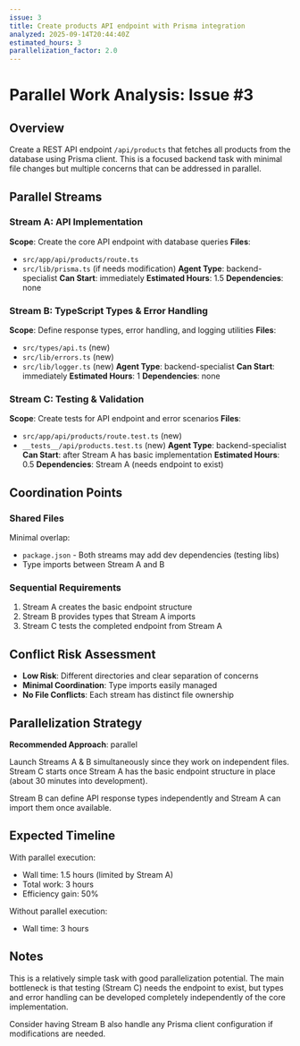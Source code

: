 ```yaml
---
issue: 3
title: Create products API endpoint with Prisma integration
analyzed: 2025-09-14T20:44:40Z
estimated_hours: 3
parallelization_factor: 2.0
---
```


# Parallel Work Analysis: Issue #3

## Overview
Create a REST API endpoint `/api/products` that fetches all products from the database using Prisma client. This is a focused backend task with minimal file changes but multiple concerns that can be addressed in parallel.

## Parallel Streams

### Stream A: API Implementation
**Scope**: Create the core API endpoint with database queries
**Files**:
- `src/app/api/products/route.ts`
- `src/lib/prisma.ts` (if needs modification)
**Agent Type**: backend-specialist
**Can Start**: immediately
**Estimated Hours**: 1.5
**Dependencies**: none

### Stream B: TypeScript Types & Error Handling
**Scope**: Define response types, error handling, and logging utilities
**Files**:
- `src/types/api.ts` (new)
- `src/lib/errors.ts` (new)
- `src/lib/logger.ts` (new)
**Agent Type**: backend-specialist
**Can Start**: immediately
**Estimated Hours**: 1
**Dependencies**: none

### Stream C: Testing & Validation
**Scope**: Create tests for API endpoint and error scenarios
**Files**:
- `src/app/api/products/route.test.ts` (new)
- `__tests__/api/products.test.ts` (new)
**Agent Type**: backend-specialist
**Can Start**: after Stream A has basic implementation
**Estimated Hours**: 0.5
**Dependencies**: Stream A (needs endpoint to exist)

## Coordination Points

### Shared Files
Minimal overlap:
- `package.json` - Both streams may add dev dependencies (testing libs)
- Type imports between Stream A and B

### Sequential Requirements
1. Stream A creates the basic endpoint structure
2. Stream B provides types that Stream A imports
3. Stream C tests the completed endpoint from Stream A

## Conflict Risk Assessment
- **Low Risk**: Different directories and clear separation of concerns
- **Minimal Coordination**: Type imports easily managed
- **No File Conflicts**: Each stream has distinct file ownership

## Parallelization Strategy

**Recommended Approach**: parallel

Launch Streams A & B simultaneously since they work on independent files. Stream C starts once Stream A has the basic endpoint structure in place (about 30 minutes into development).

Stream B can define API response types independently and Stream A can import them once available.

## Expected Timeline

With parallel execution:
- Wall time: 1.5 hours (limited by Stream A)
- Total work: 3 hours
- Efficiency gain: 50%

Without parallel execution:
- Wall time: 3 hours

## Notes
This is a relatively simple task with good parallelization potential. The main bottleneck is that testing (Stream C) needs the endpoint to exist, but types and error handling can be developed completely independently of the core implementation.

Consider having Stream B also handle any Prisma client configuration if modifications are needed.